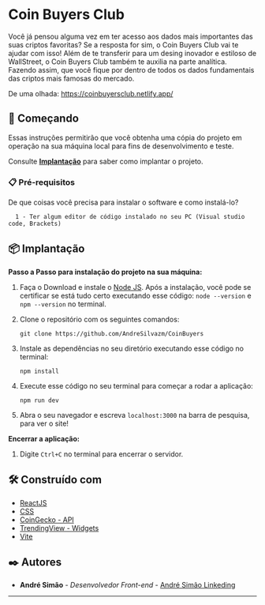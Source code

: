 # Coin Buyers Club

Você já pensou alguma vez em ter acesso aos dados mais importantes das suas criptos favoritas? Se a resposta for sim, o Coin Buyers Club vai te ajudar com isso!
Além de te transferir para um desing inovador e estiloso de WallStreet, o Coin Buyers Club também te auxilia na parte analítica. Fazendo assim, que você fique por dentro de todos os dados fundamentais das criptos mais famosas do mercado.

De uma olhada: https://coinbuyersclub.netlify.app/

## 🚀 Começando

Essas instruções permitirão que você obtenha uma cópia do projeto em operação na sua máquina local para fins de desenvolvimento e teste.

Consulte **[Implantação](#-implanta%C3%A7%C3%A3o)** para saber como implantar o projeto.

### 📋 Pré-requisitos

De que coisas você precisa para instalar o software e como instalá-lo?

```
  1 - Ter algum editor de código instalado no seu PC (Visual studio code, Brackets)
```


## 📦 Implantação

**Passo a Passo para instalação do projeto na sua máquina:**

1. Faça o Download e instale o [Node JS](https://nodejs.org/). Após a instalação, você pode se certificar se está tudo certo executando esse código: `node --version` e `npm --version` no terminal.

2. Clone o repositório com os seguintes comandos:

    ```
    git clone https://github.com/AndreSilvazm/CoinBuyers
    ```

3. Instale as dependências no seu diretório executando esse código no terminal:

    ```
    npm install
    ```

4. Execute esse código no seu terminal para começar a rodar a aplicação:
    ```
    npm run dev
    ```

5. Abra o seu navegador e escreva `localhost:3000` na barra de pesquisa, para ver o site!


**Encerrar a aplicação:**
   1. Digite `Ctrl+C` no terminal para encerrar o servidor.

## 🛠️ Construído com

* [ReactJS](https://pt-br.legacy.reactjs.org/)
* [CSS](https://pt.wikipedia.org/wiki/Cascading_Style_Sheets)
* [CoinGecko - API](https://www.coingecko.com/pt)
* [TrendingView - Widgets](https://br.tradingview.com/)
* [Vite](https://vitejs.dev/)

## ✒️ Autores

* **André Simão** - *Desenvolvedor Front-end* - [André Simão Linkeding](https://www.linkedin.com/in/andr%C3%A9-sim%C3%A3o-dev/)

---
